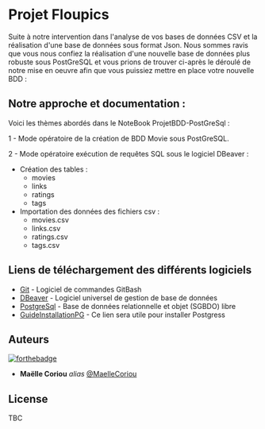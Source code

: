 # Projet Floupics

Suite à notre intervention dans l'analyse de vos bases de données CSV et la réalisation d'une base de données sous format Json.
Nous sommes ravis que vous nous confiez la réalisation d'une nouvelle base de données plus robuste sous PostGreSQL et vous prions de trouver ci-après le déroulé de notre mise en oeuvre afin que vous puissiez mettre en place votre nouvelle BDD :

## Notre approche et documentation :

Voici les thèmes abordés dans le NoteBook ProjetBDD-PostGreSql :

1 - Mode opératoire de la création de BDD Movie sous PostGreSQL.

2 - Mode opératoire exécution de requêtes SQL sous le logiciel DBeaver :
   - Création des tables :
        - movies
        - links
        - ratings
        - tags
   - Importation des données des fichiers csv :
        - movies.csv
        - links.csv
        - ratings.csv
        - tags.csv

## Liens de téléchargement des différents logiciels

* [Git](https://gitforwindows.org/) - Logiciel de commandes GitBash
* [DBeaver](https://dbeaver.io/download/) - Logiciel universel de gestion de base de données
* [PostgreSql](https://www.postgresql.org/download/) - Base de données relationnelle et objet (SGBDO) libre
* [GuideInstallationPG](https://www.veremes.com/installation-postgresql-windows) - Ce lien sera utile pour installer Postgress



## Auteurs
[![forthebadge](http://forthebadge.com/images/badges/built-with-love.svg)](http://forthebadge.com)

* **Maëlle Coriou** _alias_ [@MaelleCoriou](https://github.com/MaelleCoriou)

## License

TBC 

